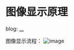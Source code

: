 # 图像显示原理

blog: [...](http://blog.csdn.net/jxt1234and2010/article/details/50524213)

图像显示流程：
![image](http://img.blog.csdn.net/20160118234727172)
